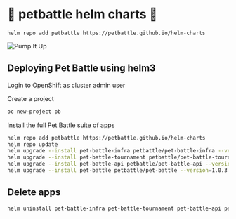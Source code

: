 # 🍾 petbattle helm charts 🍾
```
helm repo add petbattle https://petbattle.github.io/helm-charts
```

![Pump It Up](https://i.pinimg.com/originals/c4/43/fc/c443fcf40abba3f9e098d5bd25ca20be.gif)

## Deploying Pet Battle using helm3

Login to OpenShift as cluster admin user

Create a project
```bash
oc new-project pb
```
Install the full Pet Battle suite of apps
```bash
helm repo add petbattle https://petbattle.github.io/helm-charts
helm repo update
helm upgrade --install pet-battle-infra petbattle/pet-battle-infra --version=1.0.9 --set pet-battle-infra-subs.install_cert_util=true --namespace labs-dev
helm upgrade --install pet-battle-tournament petbattle/pet-battle-tournament --version=1.0.10 --set tags.infra=false --namespace labs-dev
helm upgrade --install pet-battle-api petbattle/pet-battle-api --version=1.0.6 --namespace labs-dev
helm upgrade --install pet-battle petbattle/pet-battle --version=1.0.3 --set config_map="'http://$(oc get route -lapp.kubernetes.io/name=pet-battle-api -o custom-columns=ROUTE:.spec.host --no-headers)'"
```

## Delete apps

```bash
helm uninstall pet-battle-infra pet-battle-tournament pet-battle-api pet-battle
```
